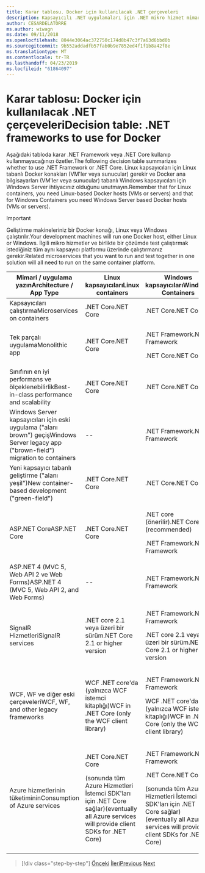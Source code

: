 ```yaml
---
title: Karar tablosu. Docker için kullanılacak .NET çerçeveleri
description: Kapsayıcılı .NET uygulamaları için .NET mikro hizmet mimarisi | Karar tablosu, Docker için kullanılacak .NET çerçeveleri
author: CESARDELATORRE
ms.author: wiwagn
ms.date: 09/11/2018
ms.openlocfilehash: 8044e3064ac372750c174d8b47c3f7a63d6bbd0b
ms.sourcegitcommit: 9b552addadfb57fab0b9e7852ed4f1f1b8a42f8e
ms.translationtype: MT
ms.contentlocale: tr-TR
ms.lasthandoff: 04/23/2019
ms.locfileid: "61864097"
---
```

# <a name="decision-table-net-frameworks-to-use-for-docker"></a><span data-ttu-id="efbaf-104">Karar tablosu: Docker için kullanılacak .NET çerçeveleri</span><span class="sxs-lookup"><span data-stu-id="efbaf-104">Decision table: .NET frameworks to use for Docker</span></span>

<span data-ttu-id="efbaf-105">Aşağıdaki tabloda karar .NET Framework veya .NET Core kullanıp kullanmayacağınızı özetler.</span><span class="sxs-lookup"><span data-stu-id="efbaf-105">The following decision table summarizes whether to use .NET Framework or .NET Core.</span></span> <span data-ttu-id="efbaf-106">Linux kapsayıcıları için Linux tabanlı Docker konakları (VM'ler veya sunucular) gerekir ve Docker ana bilgisayarları (VM'ler veya sunucular) tabanlı Windows kapsayıcıları için Windows Server ihtiyacınız olduğunu unutmayın.</span><span class="sxs-lookup"><span data-stu-id="efbaf-106">Remember that for Linux containers, you need Linux-based Docker hosts (VMs or servers) and that for Windows Containers you need Windows Server based Docker hosts (VMs or servers).</span></span>

> [!IMPORTANT]
> <span data-ttu-id="efbaf-107">Geliştirme makineleriniz bir Docker konağı, Linux veya Windows çalıştırılır.</span><span class="sxs-lookup"><span data-stu-id="efbaf-107">Your development machines will run one Docker host, either Linux or Windows.</span></span> <span data-ttu-id="efbaf-108">İlgili mikro hizmetler ve birlikte bir çözümde test çalıştırmak istediğiniz tüm aynı kapsayıcı platformu üzerinde çalıştırmanız gerekir.</span><span class="sxs-lookup"><span data-stu-id="efbaf-108">Related microservices that you want to run and test together in one solution will all need to run on the same container platform.</span></span>

<table>
<thead>
<tr class="header">
<th><span data-ttu-id="efbaf-109"><strong>Mimari / uygulama yazın</strong></span><span class="sxs-lookup"><span data-stu-id="efbaf-109"><strong>Architecture / App Type</strong></span></span></th>
<th><span data-ttu-id="efbaf-110"><strong>Linux kapsayıcıları</strong></span><span class="sxs-lookup"><span data-stu-id="efbaf-110"><strong>Linux containers</strong></span></span></th>
<th><span data-ttu-id="efbaf-111"><strong>Windows kapsayıcıları</strong></span><span class="sxs-lookup"><span data-stu-id="efbaf-111"><strong>Windows Containers</strong></span></span></th>
</tr>
</thead>
<tbody>
<tr class="odd">
<td><span data-ttu-id="efbaf-112">Kapsayıcıları çalıştırma</span><span class="sxs-lookup"><span data-stu-id="efbaf-112">Microservices on containers</span></span></td>
<td><span data-ttu-id="efbaf-113">.NET Core</span><span class="sxs-lookup"><span data-stu-id="efbaf-113">.NET Core</span></span></td>
<td><span data-ttu-id="efbaf-114">.NET Core</span><span class="sxs-lookup"><span data-stu-id="efbaf-114">.NET Core</span></span></td>
</tr>
<tr class="even">
<td><span data-ttu-id="efbaf-115">Tek parçalı uygulama</span><span class="sxs-lookup"><span data-stu-id="efbaf-115">Monolithic app</span></span></td>
<td><span data-ttu-id="efbaf-116">.NET Core</span><span class="sxs-lookup"><span data-stu-id="efbaf-116">.NET Core</span></span></td>
<td><p><span data-ttu-id="efbaf-117">.NET Framework</span><span class="sxs-lookup"><span data-stu-id="efbaf-117">.NET Framework</span></span></p>
<p><span data-ttu-id="efbaf-118">.NET Core</span><span class="sxs-lookup"><span data-stu-id="efbaf-118">.NET Core</span></span></p></td>
</tr>
<tr class="odd">
<td><span data-ttu-id="efbaf-119">Sınıfının en iyi performans ve ölçeklenebilirlik</span><span class="sxs-lookup"><span data-stu-id="efbaf-119">Best-in-class performance and scalability</span></span></td>
<td><span data-ttu-id="efbaf-120">.NET Core</span><span class="sxs-lookup"><span data-stu-id="efbaf-120">.NET Core</span></span></td>
<td><span data-ttu-id="efbaf-121">.NET Core</span><span class="sxs-lookup"><span data-stu-id="efbaf-121">.NET Core</span></span></td>
</tr>
<tr class="even">
<td><span data-ttu-id="efbaf-122">Windows Server kapsayıcıları için eski uygulama ("alanı brown") geçiş</span><span class="sxs-lookup"><span data-stu-id="efbaf-122">Windows Server legacy app ("brown-field") migration to containers</span></span></td>
<td>--</td>
<td><span data-ttu-id="efbaf-123">.NET Framework</span><span class="sxs-lookup"><span data-stu-id="efbaf-123">.NET Framework</span></span></td>
</tr>
<tr class="odd">
<td><span data-ttu-id="efbaf-124">Yeni kapsayıcı tabanlı geliştirme ("alanı yeşil")</span><span class="sxs-lookup"><span data-stu-id="efbaf-124">New container-based development ("green-field")</span></span></td>
<td><span data-ttu-id="efbaf-125">.NET Core</span><span class="sxs-lookup"><span data-stu-id="efbaf-125">.NET Core</span></span></td>
<td><span data-ttu-id="efbaf-126">.NET Core</span><span class="sxs-lookup"><span data-stu-id="efbaf-126">.NET Core</span></span></td>
</tr>
<tr class="even">
<td><span data-ttu-id="efbaf-127">ASP.NET Core</span><span class="sxs-lookup"><span data-stu-id="efbaf-127">ASP.NET Core</span></span></td>
<td><span data-ttu-id="efbaf-128">.NET Core</span><span class="sxs-lookup"><span data-stu-id="efbaf-128">.NET Core</span></span></td>
<td><p><span data-ttu-id="efbaf-129">.NET core (önerilir)</span><span class="sxs-lookup"><span data-stu-id="efbaf-129">.NET Core (recommended)</span></span></p>
<p><span data-ttu-id="efbaf-130">.NET Framework</span><span class="sxs-lookup"><span data-stu-id="efbaf-130">.NET Framework</span></span></p></td>
</tr>
<tr class="odd">
<td><span data-ttu-id="efbaf-131">ASP.NET 4 (MVC 5, Web API 2 ve Web Forms)</span><span class="sxs-lookup"><span data-stu-id="efbaf-131">ASP.NET 4 (MVC 5, Web API 2, and Web Forms)</span></span></td>
<td>--</td>
<td><span data-ttu-id="efbaf-132">.NET Framework</span><span class="sxs-lookup"><span data-stu-id="efbaf-132">.NET Framework</span></span></td>
</tr>
<tr class="even">
<td><span data-ttu-id="efbaf-133">SignalR Hizmetleri</span><span class="sxs-lookup"><span data-stu-id="efbaf-133">SignalR services</span></span></td>
<td><span data-ttu-id="efbaf-134">.NET core 2.1 veya üzeri bir sürüm</span><span class="sxs-lookup"><span data-stu-id="efbaf-134">.NET Core 2.1 or higher version</span></span></td>
<td><p><span data-ttu-id="efbaf-135">.NET Framework</span><span class="sxs-lookup"><span data-stu-id="efbaf-135">.NET Framework</span></span></p>
<p><span data-ttu-id="efbaf-136">.NET core 2.1 veya üzeri bir sürüm</span><span class="sxs-lookup"><span data-stu-id="efbaf-136">.NET Core 2.1 or higher version</span></span></p></td>
</tr>
<tr class="odd">
<td><span data-ttu-id="efbaf-137">WCF, WF ve diğer eski çerçeveleri</span><span class="sxs-lookup"><span data-stu-id="efbaf-137">WCF, WF, and other legacy frameworks</span></span></td>
<td><span data-ttu-id="efbaf-138">WCF .NET core'da (yalnızca WCF istemci kitaplığı)</span><span class="sxs-lookup"><span data-stu-id="efbaf-138">WCF in .NET Core (only the WCF client library)</span></span></td>
<td><p><span data-ttu-id="efbaf-139">.NET Framework</span><span class="sxs-lookup"><span data-stu-id="efbaf-139">.NET Framework</span></span></p>
<p><span data-ttu-id="efbaf-140">WCF .NET core'da (yalnızca WCF istemci kitaplığı)</span><span class="sxs-lookup"><span data-stu-id="efbaf-140">WCF in .NET Core (only the WCF client library)</span></span></p></td>
</tr>
<tr class="even">
<td><span data-ttu-id="efbaf-141">Azure hizmetlerinin tüketiminin</span><span class="sxs-lookup"><span data-stu-id="efbaf-141">Consumption of Azure services</span></span></td>
<td><p><span data-ttu-id="efbaf-142">.NET Core</span><span class="sxs-lookup"><span data-stu-id="efbaf-142">.NET Core</span></span></p>
<p><span data-ttu-id="efbaf-143">(sonunda tüm Azure Hizmetleri İstemci SDK'ları için .NET Core sağlar)</span><span class="sxs-lookup"><span data-stu-id="efbaf-143">(eventually all Azure services will provide client SDKs for .NET Core)</span></span></p></td>
<td><p><span data-ttu-id="efbaf-144">.NET Framework</span><span class="sxs-lookup"><span data-stu-id="efbaf-144">.NET Framework</span></span></p>
<p><span data-ttu-id="efbaf-145">.NET Core</span><span class="sxs-lookup"><span data-stu-id="efbaf-145">.NET Core</span></span></p>
<p><span data-ttu-id="efbaf-146">(sonunda tüm Azure Hizmetleri İstemci SDK'ları için .NET Core sağlar)</span><span class="sxs-lookup"><span data-stu-id="efbaf-146">(eventually all Azure services will provide client SDKs for .NET Core)</span></span></p></td>
</tr>
</tbody>
</table>

>[!div class="step-by-step"]
><span data-ttu-id="efbaf-147">[Önceki](net-framework-container-scenarios.md)
>[İleri](net-container-os-targets.md)</span><span class="sxs-lookup"><span data-stu-id="efbaf-147">[Previous](net-framework-container-scenarios.md)
[Next](net-container-os-targets.md)</span></span>